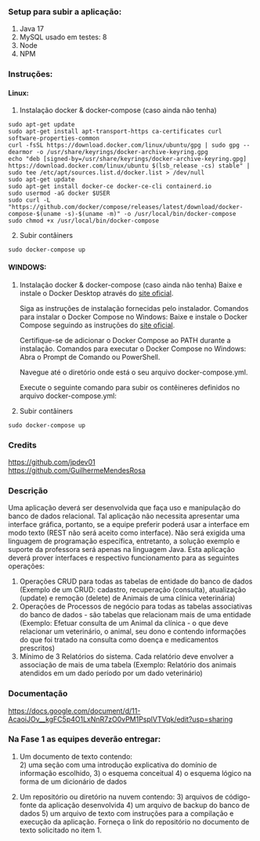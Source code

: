 ### Setup para subir a aplicação:
1. Java 17
2. MySQL usado em testes: 8
3. Node 
4. NPM

### Instruções:
#### Linux:
1. Instalação docker & docker-compose (caso ainda não tenha)
```
sudo apt-get update
sudo apt-get install apt-transport-https ca-certificates curl software-properties-common
curl -fsSL https://download.docker.com/linux/ubuntu/gpg | sudo gpg --dearmor -o /usr/share/keyrings/docker-archive-keyring.gpg
echo "deb [signed-by=/usr/share/keyrings/docker-archive-keyring.gpg] https://download.docker.com/linux/ubuntu $(lsb_release -cs) stable" | sudo tee /etc/apt/sources.list.d/docker.list > /dev/null
sudo apt-get update
sudo apt-get install docker-ce docker-ce-cli containerd.io
sudo usermod -aG docker $USER
sudo curl -L "https://github.com/docker/compose/releases/latest/download/docker-compose-$(uname -s)-$(uname -m)" -o /usr/local/bin/docker-compose
sudo chmod +x /usr/local/bin/docker-compose
```
2. Subir contâiners
```
sudo docker-compose up
```

#### WINDOWS:
1. Instalação docker & docker-compose (caso ainda não tenha)
Baixe e instale o Docker Desktop através do <a href="https://www.docker.com/products/docker-desktop">site oficial</a>.

    Siga as instruções de instalação fornecidas pelo instalador.
Comandos para instalar o Docker Compose no Windows:
Baixe e instale o Docker Compose seguindo as instruções do <a href="https://docs.docker.com/compose/install/">site oficial</a>.

    Certifique-se de adicionar o Docker Compose ao PATH durante a instalação.
Comandos para executar o Docker Compose no Windows:
Abra o Prompt de Comando ou PowerShell.

    Navegue até o diretório onde está o seu arquivo docker-compose.yml.

    Execute o seguinte comando para subir os contêineres definidos no arquivo docker-compose.yml:

2. Subir contâiners
```
sudo docker-compose up
```


### Credits
https://github.com/jpdev01
<br>
https://github.com/GuilhermeMendesRosa


### Descrição
Uma aplicação deverá ser desenvolvida que faça uso e manipulação do banco de dados relacional. Tal aplicação não necessita apresentar uma interface gráfica, portanto, se a equipe preferir poderá usar a interface em modo texto (REST não será aceito como interface). Não será exigida uma linguagem de programação específica, entretanto, a solução exemplo e suporte da professora será apenas na linguagem Java. Esta aplicação deverá prover interfaces e respectivo funcionamento para as seguintes operações:

1. Operações CRUD para todas as tabelas de entidade do banco de dados (Exemplo de um CRUD: cadastro, recuperação (consulta), atualização (update) e remoção (delete) de Animais de uma clínica veterinária)
2. Operações de Processos de negócio para todas as tabelas associativas do banco de dados - são tabelas que relacionam mais de uma entidade (Exemplo: Efetuar consulta de um Animal da clínica - o que deve relacionar um veterinário, o animal, seu dono e contendo informações do que foi tratado na consulta como doença e medicamentos prescritos)
3. Mínimo de 3 Relatórios do sistema. Cada relatório deve envolver a associação de mais de uma tabela (Exemplo: Relatório dos animais atendidos em um dado período por um dado veterinário)

### Documentação

https://docs.google.com/document/d/11-AcaoiJOv__kgFC5p4O1LxNnR7zO0vPM1PsplVTVqk/edit?usp=sharing

### Na Fase 1 as equipes deverão entregar:

1) Um documento de texto contendo:  
   2) uma seção com uma introdução explicativa do domínio de informação escolhido, 
   3) o esquema conceitual 
   4) o esquema lógico na forma de um dicionário de dados

2) Um repositório ou diretório na nuvem contendo: 
   3) arquivos de código-fonte da aplicação desenvolvida
   4) um arquivo de backup do banco de dados
   5) um arquivo de texto com instruções para a compilação e execução da aplicação. Forneça o link do repositório no documento de texto solicitado no item 1.

